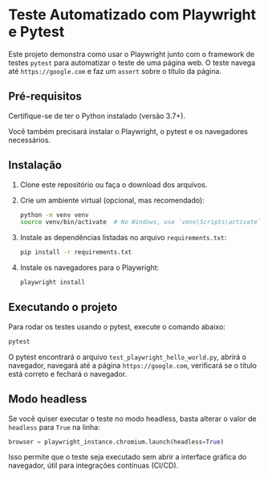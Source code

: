 # Teste Automatizado com Playwright e Pytest

Este projeto demonstra como usar o Playwright junto com o framework de testes `pytest` para automatizar o teste de uma página web. O teste navega até `https://google.com` e faz um `assert` sobre o título da página.

## Pré-requisitos

Certifique-se de ter o Python instalado (versão 3.7+).

Você também precisará instalar o Playwright, o pytest e os navegadores necessários.

## Instalação

1. Clone este repositório ou faça o download dos arquivos.

2. Crie um ambiente virtual (opcional, mas recomendado):

   ```bash
   python -m venv venv
   source venv/bin/activate  # No Windows, use `venv\Scripts\activate`
   ```

3. Instale as dependências listadas no arquivo `requirements.txt`:

   ```bash
   pip install -r requirements.txt
   ```

4. Instale os navegadores para o Playwright:

   ```bash
   playwright install
   ```

## Executando o projeto

Para rodar os testes usando o pytest, execute o comando abaixo:

```bash
pytest
```

O pytest encontrará o arquivo `test_playwright_hello_world.py`, abrirá o navegador, navegará até a página `https://google.com`, verificará se o título está correto e fechará o navegador.

## Modo headless

Se você quiser executar o teste no modo headless, basta alterar o valor de `headless` para `True` na linha:

```python
browser = playwright_instance.chromium.launch(headless=True)
```

Isso permite que o teste seja executado sem abrir a interface gráfica do navegador, útil para integrações contínuas (CI/CD).
```